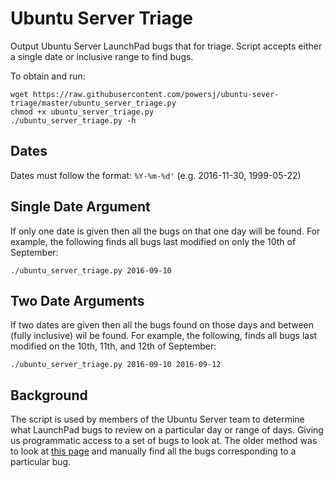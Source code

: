 # Ubuntu Server Triage
Output Ubuntu Server LaunchPad bugs that for triage. Script accepts either a single date or inclusive range to find bugs.

To obtain and run:
```
wget https://raw.githubusercontent.com/powersj/ubuntu-sever-triage/master/ubuntu_server_triage.py
chmod +x ubuntu_server_triage.py 
./ubuntu_server_triage.py -h
```

## Dates
Dates must follow the format: `%Y-%m-%d'` (e.g. 2016-11-30, 1999-05-22)

## Single Date Argument
If only one date is given then all the bugs on that one day will be found. For example, the following finds all bugs last modified on only the 10th of September:
```
./ubuntu_server_triage.py 2016-09-10
```

## Two Date Arguments
If two dates are given then all the bugs found on those days and between (fully inclusive) wil be found. For example, the following, finds all bugs last modified on the 10th, 11th, and 12th of September:
```
./ubuntu_server_triage.py 2016-09-10 2016-09-12
```

## Background
The script is used by members of the Ubuntu Server team to determine what LaunchPad bugs to review on a particular day or range of days. Giving us programmatic access to a set of bugs to look at. The older method was to look at [this page](https://bugs.launchpad.net/ubuntu/?field.searchtext=&orderby=-date_last_updated&search=Search&field.status%3Alist=NEW&field.status%3Alist=CONFIRMED&field.status%3Alist=TRIAGED&field.status%3Alist=INPROGRESS&field.status%3Alist=FIXCOMMITTED&field.status%3Alist=INCOMPLETE_WITH_RESPONSE&field.status%3Alist=INCOMPLETE_WITHOUT_RESPONSE&assignee_option=any&field.assignee=&field.bug_reporter=&field.bug_commenter=&field.subscriber=&field.structural_subscriber=ubuntu-server&field.component-empty-marker=1&field.tag=&field.tags_combinator=ANY&field.status_upstream-empty-marker=1&field.has_cve.used=&field.omit_dupes.used=&field.omit_dupes=on&field.affects_me.used=&field.has_no_package.used=&field.has_patch.used=&field.has_branches.used=&field.has_branches=on&field.has_no_branches.used=&field.has_no_branches=on&field.has_blueprints.used=&field.has_blueprints=on&field.has_no_blueprints.used=&field.has_no_blueprints=on) and manually find all the bugs corresponding to a particular bug.
